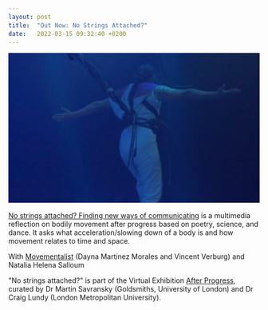 ```yaml
---
layout: post
title:  "Out Now: No Strings Attached?"
date:   2022-03-15 09:32:40 +0200
---
```


[![No Strings Attached](/assets/no-strings-attached.png)](https://www.afterprogress.com/no-strings-attached-finding-new-ways-of-communicating)

[No strings attached? Finding new ways of communicating](https://www.afterprogress.com/no-strings-attached-finding-new-ways-of-communicating) is a multimedia reflection on bodily movement after progress based on poetry, science, and dance. It asks what acceleration/slowing down of a body is and how movement relates to time and space. 

With [Movementalist](http://www.movementalist.nl/movementalist_2019/home.html) (Dayna Martinez Morales and Vincent Verburg) and Natalia Helena Salloum

"No strings attached?" is part of the Virtual Exhibition [After Progress](https://www.afterprogress.com/about), curated by Dr Martin Savransky (Goldsmiths, University of London) and Dr Craig Lundy (London Metropolitan University).
